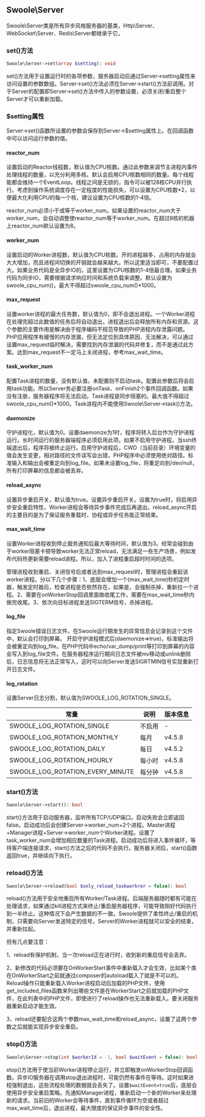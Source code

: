 ## Swoole\Server

Swoole\Server类是所有异步风格服务器的基类，Http\Server、WebSocket\Server、Redis\Server都继承于它。

### set()方法

```php
Swoole\Server->set(array $setting): void
```

set()方法用于设置运行时的各项参数，服务器启动后通过Server->setting属性来访问设置的参数数组。Server->set()方法必须在Server->start()方法前调用。对于Server的配置即Server->set()方法中传入的参数设置，必须关闭/重启整个Server才可以重新加载。

### $setting属性

Server->set()函数所设置的参数会保存到Server->$setting属性上。在回调函数中可以访问运行参数的值。

#### reactor_num

设置启动的Reactor线程数，默认值为CPU核数。通过此参数来调节主进程内事件处理线程的数量，以充分利用多核。默认会启用CPU核数相同的数量。每个线程能都会维持一个EventLoop。线程之间是无锁的，指令可以被128核CPU并行执行。考虑到操作系统调度存在一定程度的性能损失，可以设置为CPU核数*2，以便最大化利用CPU的每一个核，建议设置为CPU核数的1-4倍。

reactor_num必须小于或等于worker_num。如果设置的reactor_num大于worker_num，会自动调整使reactor_num等于worker_num。在超过8核的机器上reactor_num默认设置为8。

#### worker_num

设置启动的Worker进程数，默认值为CPU核数。开的进程越多，占用的内存就会大大增加，而且进程间切换的开销就会越来越大。所以这里适当即可，不要配置过大。如果业务代码是全异步IO的，这里设置为CPU核数的1-4倍最合理。如果业务代码为同步IO，需要根据请求响应时间和系统负载来调整。默认设置为swoole_cpu_num()，最大不得超过swoole_cpu_num()*1000。

#### max_request

设置worker进程的最大任务数，默认值为0，即不会退出进程。一个Worker进程在处理完超过此数值的任务后将自动退出，进程退出后会释放所有内存和资源。这个参数的主要作用是解决由于程序编码不规范导致的PHP进程内存泄露问题。PHP应用程序有缓慢的内存泄漏，但无法定位到具体原因、无法解决，可以通过设置max_request临时解决，需要找到内存泄漏的代码并修复，而不是通过此方案。达到max_request不一定马上关闭进程，参考max_wait_time。

#### task_worker_num

配置Task进程的数量，没有默认值，未配置则不启动task。配置此参数后将会启用task功能。所以Server务必要注册onTask、onFinish2个事件回调函数。如果没有注册，服务器程序将无法启动。Task进程是同步阻塞的。最大值不得超过swoole_cpu_num()*1000。Task进程内不能使用Swoole\Server->task()方法。

#### daemonize

守护进程化，默认值为0。设置daemonize为1时，程序将转入后台作为守护进程运行。长时间运行的服务器端程序必须启用此项。如果不启用守护进程，当ssh终端退出后，程序将被终止运行。启用守护进程后，CWD（当前目录）环境变量的值会发生变更，相对路径的文件读写会出错，PHP程序中必须使用绝对路径。标准输入和输出会被重定向到log_file。如果未设置log_file，将重定向到/dev/null，所有打印屏幕的信息都会被丢弃。

#### reload_async

设置异步重启开关，默认值为true。设置异步重启开关。设置为true时，将启用异步安全重启特性，Worker进程会等待异步事件完成后再退出。reload_async开启的主要目的是为了保证服务重载时，协程或异步任务能正常结束。

#### max_wait_time

设置Worker进程收到停止服务通知后最大等待时间，默认值为3。经常会碰到由于worker阻塞卡顿导致worker无法正常reload，无法满足一些生产场景，例如发布代码热更新需要reload进程。所以，加入了进程重启超时时间的选项。

管理进程收到重启、关闭信号后或者达到max_request时，管理进程会重起该worker进程。分以下几个步骤：1、底层会增加一个(max_wait_time)秒的定时器，触发定时器后，检查进程是否依然存在，如果是，会强制杀掉，重新拉一个进程。2、需要在onWorkerStop回调里面做收尾工作，需要在max_wait_time秒内做完收尾。3、依次向目标进程发送SIGTERM信号，杀掉进程。

#### log_file

指定Swoole错误日志文件。在Swoole运行期发生的异常信息会记录到这个文件中，默认会打印到屏幕。
开启守护进程模式后(daemonize=>true)，标准输出将会被重定向到log_file。在PHP代码中echo/var_dump/print等打印到屏幕的内容会写入到log_file文件。在服务器程序运行期间日志文件被mv移动或unlink删除后，日志信息将无法正常写入，这时可以向Server发送SIGRTMIN信号实现重新打开日志文件。

#### log_rotation

设置Server日志分割，默认值为SWOOLE_LOG_ROTATION_SINGLE。

| 常量                             | 说明   | 版本信息 |
| -------------------------------- | ------ | -------- |
| SWOOLE_LOG_ROTATION_SINGLE       | 不启用 | -        |
| SWOOLE_LOG_ROTATION_MONTHLY      | 每月   | v4.5.8   |
| SWOOLE_LOG_ROTATION_DAILY        | 每日   | v4.5.2   |
| SWOOLE_LOG_ROTATION_HOURLY       | 每小时 | v4.5.8   |
| SWOOLE_LOG_ROTATION_EVERY_MINUTE | 每分钟 | v4.5.8   |

### start()方法

```php
Swoole\Server->start(): bool
```

start()方法用于启动服务器，监听所有TCP/UDP端口。启动失败会立即返回false。启动成功后会创建Server->worker_num+2个进程。Master进程+Manager进程+Server->worker_num个Worker进程。设置了task_worker_num会增加相应数量的Task进程。启动成功后将进入事件循环，等待客户端连接请求，start()方法之后的代码不会执行。服务器关闭后，start()函数返回true，并继续向下执行。

### reload()方法

```php
Swoole\Server->reload(bool $only_reload_taskworkrer = false): bool
```

reload()方法用于安全地重启所有Worker/Task进程。后端服务器随时都有可能在处理请求，如果通过kill进程方式来终止/重启服务器程序，可能导致刚好代码执行到一半终止。这种情况下会产生数据的不一致。Swoole提供了柔性终止/重启的机制，只需要向Server发送特定的信号，Server的Worker进程就可以安全的结束，并重新拉起。

但有几点要注意：

1、reload有保护机制，当一次reload正在进行时，收到新的重启信号会丢弃。

2、新修改的代码必须要在OnWorkerStart事件中重新载入才会生效，比如某个类在OnWorkerStart之前就通过composer的autoload载入了就是不可以的。Reload操作只能重新载入Worker进程启动后加载的PHP文件，使用get_included_files函数来列出哪些文件是在WorkerStart之前就加载的PHP文件，在此列表中的PHP文件，即使进行了reload操作也无法重新载入。要关闭服务器重新启动才能生效。

3、reload还要配合这两个参数max_wait_time和reload_async，设置了这两个参数之后就能实现异步安全重启。

### stop()方法

```php
Swoole\Server->stop(int $workerId = -1, bool $waitEvent = false): bool
```

stop()方法用于使当前Worker进程停止运行，并立即触发onWorkerStop回调函数。异步IO服务器在调用stop退出进程时，可能仍然有事件在等待。这时如果进程强制退出，这些流程处理的数据就会丢失了。设置`$waitEvent=true`后，底层会使用异步安全重启策略。先通知Manager进程，重新启动一个新的Worker来处理新的请求。当前旧的Worker会等待事件，直到事件循环为空或者超过max_wait_time后，退出进程，最大限度的保证异步事件的安全性。